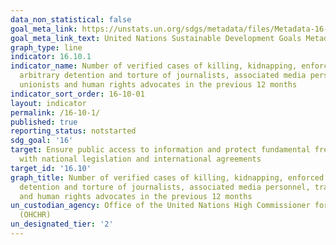 ```yaml
---
data_non_statistical: false
goal_meta_link: https://unstats.un.org/sdgs/metadata/files/Metadata-16-10-01.pdf
goal_meta_link_text: United Nations Sustainable Development Goals Metadata (pdf 1361kB)
graph_type: line
indicator: 16.10.1
indicator_name: Number of verified cases of killing, kidnapping, enforced disappearance,
  arbitrary detention and torture of journalists, associated media personnel, trade
  unionists and human rights advocates in the previous 12 months
indicator_sort_order: 16-10-01
layout: indicator
permalink: /16-10-1/
published: true
reporting_status: notstarted
sdg_goal: '16'
target: Ensure public access to information and protect fundamental freedoms, in accordance
  with national legislation and international agreements
target_id: '16.10'
graph_title: Number of verified cases of killing, kidnapping, enforced disappearance, arbitrary
  detention and torture of journalists, associated media personnel, trade unionists
  and human rights advocates in the previous 12 months
un_custodian_agency: Office of the United Nations High Commissioner for Human Rights
  (OHCHR)
un_designated_tier: '2'
---
```

